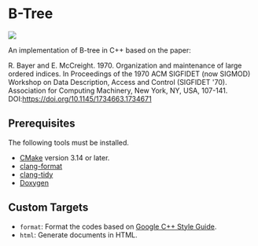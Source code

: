 # B-Tree

![](https://github.com/ynamiki/btree/workflows/Continuous%20integration/badge.svg)

An implementation of B-tree in C++ based on the paper:

R. Bayer and E. McCreight. 1970. Organization and maintenance of large ordered indices. In Proceedings of the 1970 ACM SIGFIDET (now SIGMOD) Workshop on Data Description, Access and Control (SIGFIDET '70). Association for Computing Machinery, New York, NY, USA, 107-141. DOI:https://doi.org/10.1145/1734663.1734671

## Prerequisites

The following tools must be installed.

- [CMake](https://cmake.org) version 3.14 or later.
- [clang-format](https://clang.llvm.org/docs/ClangFormat.html)
- [clang-tidy](https://clang.llvm.org/extra/clang-tidy/)
- [Doxygen](http://www.doxygen.org/)

## Custom Targets

- `format`: Format the codes based on [Google C++ Style Guide](https://google.github.io/styleguide/cppguide.html).
- `html`: Generate documents in HTML.
